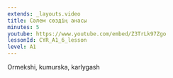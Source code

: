 ```yaml
---
extends: _layouts.video
title: Сәлем сөздің анасы
minutes: 5
youtube: https://www.youtube.com/embed/Z3TrLk97Zgo
lessonId: CYR_A1_6_lesson
level: A1
---
```

Ormekshi, kumurska, karlygash